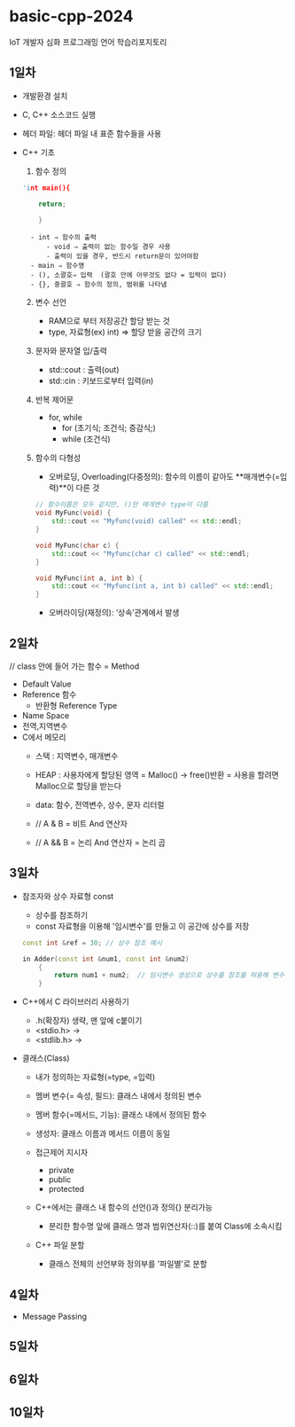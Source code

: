 # basic-cpp-2024
IoT 개발자 심화 프로그래밍 언어 학습리포지토리

## 1일차
- 개발환경 설치
- C, C++ 소스코드 실행
- 헤더 파일: 헤더 파일 내 표준 함수들을 사용

- C++ 기초
	1. 함수 정의

	```cpp
	'int main(){
    
		return;
    
		}
	```
 
		- int ⇒ 함수의 출력
			- void ⇒ 출력이 없는 함수일 경우 사용
			- 출력이 있을 경우, 반드시 return문이 있어야함
		- main ⇒ 함수명
		- (), 소괄호⇒ 입력  (괄호 안에 아무것도 없다 = 입력이 없다)
		- {}, 중괄호 ⇒ 함수의 정의, 범위를 나타냄
	
	
	2. 변수 선언
		- RAM으로 부터 저장공간 할당 받는 것
		- type, 자료형(ex) int) ⇒ 할당 받을 공간의 크기
	
	
	3. 문자와 문자열 입/출력
		- std::cout : 출력(out)
		- std::cin : 키보드로부터 입력(in)
	
	
	4. 반복 제어문
		- for, while
			- for (초기식; 조건식; 증감식;)
			- while (조건식)
			
			
	5. 함수의 다형성
		- 오버로딩, Overloading(다중정의): 함수의 이름이 같아도 **매개변수(=입력)**이 다른 것
		
		```cpp
		// 함수이름은 모두 같지만, ()안 매개변수 type이 다름
		void MyFunc(void) {
			std::cout << "Myfunc(void) called" << std::endl;
		}

		void MyFunc(char c) {
			std::cout << "Myfunc(char c) called" << std::endl;
		}

		void MyFunc(int a, int b) {
			std::cout << "Myfunc(int a, int b) called" << std::endl;
		}
		```
		
		- 오버라이딩(재정의): ‘상속’관계에서 발생
	
## 2일차
// class 안에 들어 가는 함수 = Method

- Default Value
- Reference 함수
   - 반환형 Reference Type
- Name Space
- 전역,지역변수
- C에서 메모리
   - 스택 : 지역변수, 매개변수
   - HEAP : 사용자에게 할당된 영역
      = Malloc() -> free()반환 = 사용을 할려면 Malloc으로 할당을 받는다
   - data: 함수, 전역변수, 상수, 문자 리터럴
   
   - // A & B = 비트 And 연산자
   - // A && B = 논리 And 연산자 = 논리 곱
   
## 3일차
- 참조자와 상수 자료형 const
	- 상수를 참조하기
	- const 자료형을 이용해 '임시변수'를 만들고 이 공간에 상수를 저장
	
	```cpp
	const int &ref = 30; // 상수 참조 예시

	in Adder(const int &num1, const int &num2)
		{
			return num1 + num2;  // 임시변수 생성으로 상수를 참조를 허용해 변수 선언 없이 호출하는 형태 가능
		} 
	```
- C++에서 C 라이브러리 사용하기
	- .h(확장자) 생략, 맨 앞에 c붙이기
	- <stdio.h> -> <cstdio>
	- <stdlib.h> -> <cstdlib>
	
- 클래스(Class)
	- 내가 정의하는 자료형(=type, =입력)
	- 멤버 변수(= 속성, 필드): 클래스 내에서 정의된 변수
	- 멤버 함수(=메서드, 기능): 클래스 내에서 정의된 함수
	- 생성자: 클래스 이름과 메서드 이름이 동일
	- 접근제어 지시자
		- private
		- public
		- protected
	
	- C++에서는 클래스 내 함수의 선언()과 정의{} 분리가능
		- 분리한 함수명 앞에 클래스 명과 범위연산자(::)를 붙여 Class에 소속시킴
	- C++ 파일 분할
		- 클래스 전체의 선언부와 정의부를 '파일별'로 분할
	
## 4일차
- Message Passing

## 5일차

## 6일차

## 10일차
